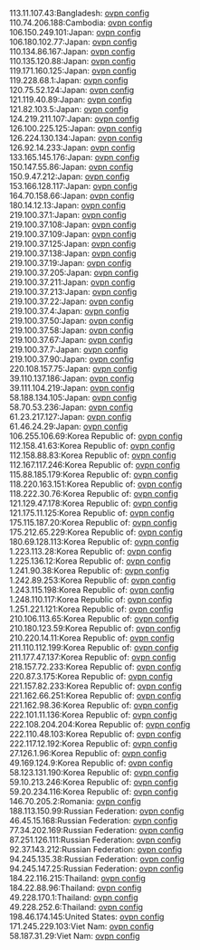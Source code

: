 113.11.107.43:Bangladesh: [ovpn config](vpn/113_11_107_43.ovpn)  
110.74.206.188:Cambodia: [ovpn config](vpn/110_74_206_188.ovpn)  
106.150.249.101:Japan: [ovpn config](vpn/106_150_249_101.ovpn)  
106.180.102.77:Japan: [ovpn config](vpn/106_180_102_77.ovpn)  
110.134.86.167:Japan: [ovpn config](vpn/110_134_86_167.ovpn)  
110.135.120.88:Japan: [ovpn config](vpn/110_135_120_88.ovpn)  
119.171.160.125:Japan: [ovpn config](vpn/119_171_160_125.ovpn)  
119.228.68.1:Japan: [ovpn config](vpn/119_228_68_1.ovpn)  
120.75.52.124:Japan: [ovpn config](vpn/120_75_52_124.ovpn)  
121.119.40.89:Japan: [ovpn config](vpn/121_119_40_89.ovpn)  
121.82.103.5:Japan: [ovpn config](vpn/121_82_103_5.ovpn)  
124.219.211.107:Japan: [ovpn config](vpn/124_219_211_107.ovpn)  
126.100.225.125:Japan: [ovpn config](vpn/126_100_225_125.ovpn)  
126.224.130.134:Japan: [ovpn config](vpn/126_224_130_134.ovpn)  
126.92.14.233:Japan: [ovpn config](vpn/126_92_14_233.ovpn)  
133.165.145.176:Japan: [ovpn config](vpn/133_165_145_176.ovpn)  
150.147.55.86:Japan: [ovpn config](vpn/150_147_55_86.ovpn)  
150.9.47.212:Japan: [ovpn config](vpn/150_9_47_212.ovpn)  
153.166.128.117:Japan: [ovpn config](vpn/153_166_128_117.ovpn)  
164.70.158.66:Japan: [ovpn config](vpn/164_70_158_66.ovpn)  
180.14.12.13:Japan: [ovpn config](vpn/180_14_12_13.ovpn)  
219.100.37.1:Japan: [ovpn config](vpn/219_100_37_1.ovpn)  
219.100.37.108:Japan: [ovpn config](vpn/219_100_37_108.ovpn)  
219.100.37.109:Japan: [ovpn config](vpn/219_100_37_109.ovpn)  
219.100.37.125:Japan: [ovpn config](vpn/219_100_37_125.ovpn)  
219.100.37.138:Japan: [ovpn config](vpn/219_100_37_138.ovpn)  
219.100.37.19:Japan: [ovpn config](vpn/219_100_37_19.ovpn)  
219.100.37.205:Japan: [ovpn config](vpn/219_100_37_205.ovpn)  
219.100.37.211:Japan: [ovpn config](vpn/219_100_37_211.ovpn)  
219.100.37.213:Japan: [ovpn config](vpn/219_100_37_213.ovpn)  
219.100.37.22:Japan: [ovpn config](vpn/219_100_37_22.ovpn)  
219.100.37.4:Japan: [ovpn config](vpn/219_100_37_4.ovpn)  
219.100.37.50:Japan: [ovpn config](vpn/219_100_37_50.ovpn)  
219.100.37.58:Japan: [ovpn config](vpn/219_100_37_58.ovpn)  
219.100.37.67:Japan: [ovpn config](vpn/219_100_37_67.ovpn)  
219.100.37.7:Japan: [ovpn config](vpn/219_100_37_7.ovpn)  
219.100.37.90:Japan: [ovpn config](vpn/219_100_37_90.ovpn)  
220.108.157.75:Japan: [ovpn config](vpn/220_108_157_75.ovpn)  
39.110.137.186:Japan: [ovpn config](vpn/39_110_137_186.ovpn)  
39.111.104.219:Japan: [ovpn config](vpn/39_111_104_219.ovpn)  
58.188.134.105:Japan: [ovpn config](vpn/58_188_134_105.ovpn)  
58.70.53.236:Japan: [ovpn config](vpn/58_70_53_236.ovpn)  
61.23.217.127:Japan: [ovpn config](vpn/61_23_217_127.ovpn)  
61.46.24.29:Japan: [ovpn config](vpn/61_46_24_29.ovpn)  
106.255.106.69:Korea Republic of: [ovpn config](vpn/106_255_106_69.ovpn)  
112.158.41.63:Korea Republic of: [ovpn config](vpn/112_158_41_63.ovpn)  
112.158.88.83:Korea Republic of: [ovpn config](vpn/112_158_88_83.ovpn)  
112.167.117.246:Korea Republic of: [ovpn config](vpn/112_167_117_246.ovpn)  
115.88.185.179:Korea Republic of: [ovpn config](vpn/115_88_185_179.ovpn)  
118.220.163.151:Korea Republic of: [ovpn config](vpn/118_220_163_151.ovpn)  
118.222.30.76:Korea Republic of: [ovpn config](vpn/118_222_30_76.ovpn)  
121.129.47.178:Korea Republic of: [ovpn config](vpn/121_129_47_178.ovpn)  
121.175.11.125:Korea Republic of: [ovpn config](vpn/121_175_11_125.ovpn)  
175.115.187.20:Korea Republic of: [ovpn config](vpn/175_115_187_20.ovpn)  
175.212.65.229:Korea Republic of: [ovpn config](vpn/175_212_65_229.ovpn)  
180.69.128.113:Korea Republic of: [ovpn config](vpn/180_69_128_113.ovpn)  
1.223.113.28:Korea Republic of: [ovpn config](vpn/1_223_113_28.ovpn)  
1.225.136.12:Korea Republic of: [ovpn config](vpn/1_225_136_12.ovpn)  
1.241.90.38:Korea Republic of: [ovpn config](vpn/1_241_90_38.ovpn)  
1.242.89.253:Korea Republic of: [ovpn config](vpn/1_242_89_253.ovpn)  
1.243.115.198:Korea Republic of: [ovpn config](vpn/1_243_115_198.ovpn)  
1.248.110.117:Korea Republic of: [ovpn config](vpn/1_248_110_117.ovpn)  
1.251.221.121:Korea Republic of: [ovpn config](vpn/1_251_221_121.ovpn)  
210.106.113.65:Korea Republic of: [ovpn config](vpn/210_106_113_65.ovpn)  
210.180.123.59:Korea Republic of: [ovpn config](vpn/210_180_123_59.ovpn)  
210.220.14.11:Korea Republic of: [ovpn config](vpn/210_220_14_11.ovpn)  
211.110.112.199:Korea Republic of: [ovpn config](vpn/211_110_112_199.ovpn)  
211.177.47.137:Korea Republic of: [ovpn config](vpn/211_177_47_137.ovpn)  
218.157.72.233:Korea Republic of: [ovpn config](vpn/218_157_72_233.ovpn)  
220.87.3.175:Korea Republic of: [ovpn config](vpn/220_87_3_175.ovpn)  
221.157.82.233:Korea Republic of: [ovpn config](vpn/221_157_82_233.ovpn)  
221.162.66.251:Korea Republic of: [ovpn config](vpn/221_162_66_251.ovpn)  
221.162.98.36:Korea Republic of: [ovpn config](vpn/221_162_98_36.ovpn)  
222.101.11.136:Korea Republic of: [ovpn config](vpn/222_101_11_136.ovpn)  
222.108.204.204:Korea Republic of: [ovpn config](vpn/222_108_204_204.ovpn)  
222.110.48.103:Korea Republic of: [ovpn config](vpn/222_110_48_103.ovpn)  
222.117.12.192:Korea Republic of: [ovpn config](vpn/222_117_12_192.ovpn)  
27.126.1.96:Korea Republic of: [ovpn config](vpn/27_126_1_96.ovpn)  
49.169.124.9:Korea Republic of: [ovpn config](vpn/49_169_124_9.ovpn)  
58.123.131.190:Korea Republic of: [ovpn config](vpn/58_123_131_190.ovpn)  
59.10.213.246:Korea Republic of: [ovpn config](vpn/59_10_213_246.ovpn)  
59.20.234.116:Korea Republic of: [ovpn config](vpn/59_20_234_116.ovpn)  
146.70.205.2:Romania: [ovpn config](vpn/146_70_205_2.ovpn)  
188.113.150.99:Russian Federation: [ovpn config](vpn/188_113_150_99.ovpn)  
46.45.15.168:Russian Federation: [ovpn config](vpn/46_45_15_168.ovpn)  
77.34.202.169:Russian Federation: [ovpn config](vpn/77_34_202_169.ovpn)  
87.251.126.111:Russian Federation: [ovpn config](vpn/87_251_126_111.ovpn)  
92.37.143.212:Russian Federation: [ovpn config](vpn/92_37_143_212.ovpn)  
94.245.135.38:Russian Federation: [ovpn config](vpn/94_245_135_38.ovpn)  
94.245.147.25:Russian Federation: [ovpn config](vpn/94_245_147_25.ovpn)  
184.22.116.215:Thailand: [ovpn config](vpn/184_22_116_215.ovpn)  
184.22.88.96:Thailand: [ovpn config](vpn/184_22_88_96.ovpn)  
49.228.170.1:Thailand: [ovpn config](vpn/49_228_170_1.ovpn)  
49.228.252.6:Thailand: [ovpn config](vpn/49_228_252_6.ovpn)  
198.46.174.145:United States: [ovpn config](vpn/198_46_174_145.ovpn)  
171.245.229.103:Viet Nam: [ovpn config](vpn/171_245_229_103.ovpn)  
58.187.31.29:Viet Nam: [ovpn config](vpn/58_187_31_29.ovpn)  
